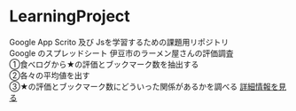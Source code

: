 # LearningProject
Google App Scrito 及び Jsを学習するための課題用リポジトリ<br>
Google のスプレッドシート
伊豆市のラーメン屋さんの評価調査<br>
①食べログから★の評価とブックマーク数を抽出する<br>
②各々の平均値を出す<br>
③★の評価とブックマーク数にどういった関係があるかを調べる
[詳細情報を見る](http://tinyurl.com/ythdr68d)

